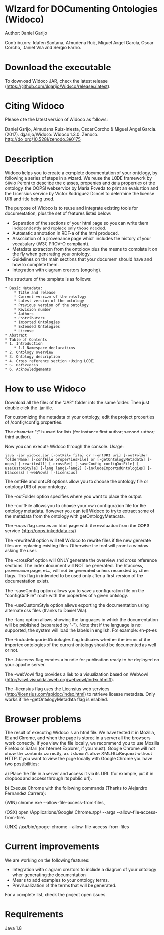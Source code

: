 WIzard for DOCumenting Ontologies (Widoco)
===================
Author: Daniel Garijo

Contributors: Idafen Santana, Almudena Ruiz, Miguel Angel García, Oscar Corcho, Daniel Vila and Sergio Barrio.

Download the executable
===================

To download Widoco JAR, check the latest release (https://github.com/dgarijo/Widoco/releases/latest).

Citing Widoco
===================

Please cite the latest version of Widoco as follows:

Daniel Garijo, Almudena Ruiz-Iniesta, Oscar Corcho & Miguel Angel Garcia. (2017). dgarijo/Widoco: Widoco 1.3.0. Zenodo. http://doi.org/10.5281/zenodo.360175

Description
==========
Widoco helps you to create a complete documentation of your ontology, by following a series of steps in a wizard. We reuse the LODE framework by Silvio Peroni to describe the classes, properties and data properties of the ontology, the OOPS! webservice by María Poveda to print an evaluation and the Licensius service by Victor Rodriguez Doncel to determine the license URI and title being used.

The purpose of Widoco is to reuse and integrate existing tools for documentation, plus the set of features listed below:
* Separation of the sections of your html page so you can write them independently and replace only those needed.
* Automatic annotation in RDF-a of the html produced.
* Association of a provenance page which includes the history of your vocabulary (W3C PROV-O compliant).
* Metadata extraction from the ontology plus the means to complete it on the fly when generating your ontology.
* Guidelines on the main sections that your document should have and how to complete them.
* Integration with diagram creators (ongoing).

The structure of the template is as follows:

	* Basic Metadata: 
		* Title and release
		* Current version of the ontology  
		* Latest version of the ontology
		* Previous version of the ontology
		* Revision number
		* Authors
		* Contributors
		* Imported Ontologies
		* Extended Ontologies
		* License
	* Abstract
	* Table of Contents
	* 1. Introduction
		* 1.1 Namespace declarations
	* 2. Ontology overview
	* 3. Ontology description
	* 4. Cross reference section (Using LODE)
	* 5. References
	* 6. Acknowledgements
	
How to use Widoco
==========
Download all the files of the "JAR" folder into the same folder. Then just double click the .jar file.

For customizing the metadata of your ontology, edit the project properties of /config/config.properties. 

The character ";" is used for lists (for instance first author; second author; third author).

Now you can execute Widoco through the console. Usage:

	java -jar widoco.jar [-ontFile file] or [-ontURI uri] [-outFolder folderName] [-confFile propertiesFile] or [-getOntologyMetadata] [-oops] [-rewriteAll] [-crossRef] [-saveConfig configOutFile] [-useCustomStyle] [-lang lang1-lang2] [-includeImportedOntologies] [-htaccess] [-webVowl] [-licensius]

The ontFile and ontURI options allow you to choose the ontology file or ontology URI of your ontology.

The -outFolder option specifies where you want to place the output.

The -confFile allows you to choose your own configuration file for the ontology metadata. However you can tell Widoco to try to extract some of the metadata from the ontology with getOntologyMetadata.

The -oops flag creates an html page with the evaluation from the OOPS service (http://oops.linkeddata.es/)

The -rewriteAll option will tell Widoco to rewrite files if the new generate files are replacing existing files. Otherwise the tool will promt a window asking the user.

The -crossRef option will ONLY generate the overview and cross reference sections. The index document will NOT be generated. The htaccess, provenance page, etc., will not be generated unless requested by other flags. This flag in intended to be used only after a first version of the documentation exists.

The -saveConfig option allows you to save a configuration file on the "configOutFile" route with the properties of a given ontology.

The -useCustomStyle option allows exporting the documentation using alternate css files (thanks to Daniel Vila).

The -lang option allows showing the languages in which the documentation will be published (separated by "-"). Note that if the language is not supported, the system will load the labels in english. For example: en-pt-es

The -includeImportedOntologies flag indicates whether the terms of the imported ontologies of the current ontology should be documented as well or not.

The -htaccess flag creates a bundle for publication ready to be deployed on your apache server.

The -webVowl flag provides a link to a visualization based on WebVowl (http://vowl.visualdataweb.org/webvowl/index.html#).

The -licensius flag uses the Licensius web services (http://licensius.com/apidoc/index.html) to retrieve license metadata. Only works if the -getOntologyMetadata flag is enabled.

Browser problems
==========
The result of executing Widoco is an html file. We have tested it in Mozilla, IE and Chrome, and when the page is stored in a server all the browsers work correctly. If you view the file locally, we recommend you to use Mozilla Firefox or Safari (or Internet Explorer, if you must). Google Chrome will not show the contents correctly, as it doesn't allow  XMLHttpRequest without HTTP. If you want to view the page locally with Google Chrome you have two possibilities:

a) Place the file in a server and access it via its URL (for example, put it in dropbox and access through its public url).

b) Execute Chrome with the following commands (Thanks to Alejandro Fernandez Carrera):

(WIN) chrome.exe --allow-file-access-from-files,

(OSX) open /Applications/Google\ Chrome.app/ --args --allow-file-access-from-files

(UNX) /usr/bin/google-chrome --allow-file-access-from-files
	
Current improvements
==========
We are working on the following features:
* Integration with diagram creators to include a diagram of your ontology when generating the documentation
* Means to add examples to your ontology terms.
* Previsualization of the terms that will be generated.

For a complete list, check the project open issues.

Requirements
==========
Java 1.8

